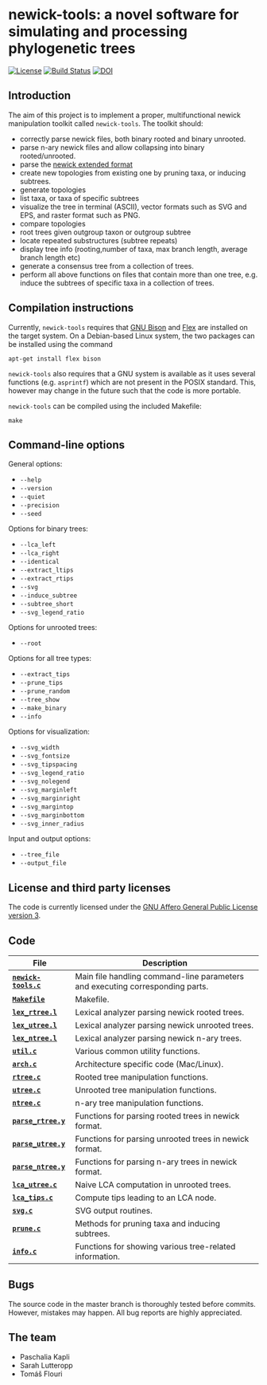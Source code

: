 # newick-tools: a novel software for simulating and processing phylogenetic trees

[![License](https://img.shields.io/badge/license-AGPL-blue.svg)](http://www.gnu.org/licenses/agpl-3.0.en.html)
[![Build Status](https://travis-ci.org/xflouris/newick-tools.svg?branch=master)](https://magnum.travis-ci.com/xflouris/newick-tools)
[![DOI](https://zenodo.org/badge/DOI/10.5281/zenodo.1312910.svg)](https://doi.org/10.5281/zenodo.1312909)

## Introduction

The aim of this project is to implement a proper, multifunctional newick
manipulation toolkit called `newick-tools`. The toolkit should:

* correctly parse newick files, both binary rooted and binary unrooted.
* parse n-ary newick files and allow collapsing into binary rooted/unrooted.
* parse the [newick extended format](http://dmi.uib.es/~gcardona/BioInfo/enewick.html)
* create new topologies from existing one by pruning taxa, or inducing subtrees.
* generate topologies
* list taxa, or taxa of specific subtrees
* visualize the tree in terminal (ASCII), vector formats such as SVG and EPS, and raster format such as PNG.
* compare topologies
* root trees given outgroup taxon or outgroup subtree
* locate repeated substructures (subtree repeats)
* display tree info (rooting,number of taxa, max branch length, average branch length etc)
* generate a consensus tree from a collection of trees.
* perform all above functions on files that contain more than one tree, e.g. induce the subtrees of specific taxa in a collection of trees.


## Compilation instructions

Currently, `newick-tools` requires that [GNU Bison](http://www.gnu.org/software/bison/)
and [Flex](http://flex.sourceforge.net/) are installed on the target system. On
a Debian-based Linux system, the two packages can be installed using the command

`apt-get install flex bison`

`newick-tools` also requires that a GNU system is available as it uses several
functions (e.g. `asprintf`) which are not present in the POSIX standard.
This, however may change in the future such that the code is more portable.

`newick-tools` can be compiled using the included Makefile:

`make`

## Command-line options

General options:

* `--help`
* `--version`
* `--quiet`
* `--precision`
* `--seed`

Options for binary trees:
* `--lca_left`
* `--lca_right`
* `--identical`
* `--extract_ltips`
* `--extract_rtips`
* `--svg`
* `--induce_subtree`
* `--subtree_short`
* `--svg_legend_ratio`

Options for unrooted trees:
* `--root`

Options for all tree types:
* `--extract_tips`
* `--prune_tips`
* `--prune_random`
* `--tree_show`
* `--make_binary`
* `--info`

Options for visualization:
* `--svg_width`
* `--svg_fontsize`
* `--svg_tipspacing`
* `--svg_legend_ratio`
* `--svg_nolegend`
* `--svg_marginleft`
* `--svg_marginright`
* `--svg_margintop`
* `--svg_marginbottom`
* `--svg_inner_radius`

Input and output options:
* `--tree_file`
* `--output_file`

## 

## License and third party licenses

The code is currently licensed under the [GNU Affero General Public License version 3](http://www.gnu.org/licenses/agpl-3.0.en.html).

## Code

|                    File                     |                                  Description                                  |
|---------------------------------------------|-------------------------------------------------------------------------------|
|[**``newick-tools.c``**](src/newick-tools.c) | Main file handling command-line parameters and executing corresponding parts. |
|[**``Makefile``**](src/Makefile)             | Makefile.                                                                     |
|[**``lex_rtree.l``**](src/lex_rtree.l)       | Lexical analyzer parsing newick rooted trees.                                 |
|[**``lex_utree.l``**](src/lex_utree.l)       | Lexical analyzer parsing newick unrooted trees.                               |
|[**``lex_ntree.l``**](src/lex_ntree.l)       | Lexical analyzer parsing newick n-ary trees.                                  |
|[**``util.c``**](src/util.c)                 | Various common utility functions.                                             |
|[**``arch.c``**](src/arch.c)                 | Architecture specific code (Mac/Linux).                                       |
|[**``rtree.c``**](src/rtree.c)               | Rooted tree manipulation functions.                                           |
|[**``utree.c``**](src/utree.c)               | Unrooted tree manipulation functions.                                         |
|[**``ntree.c``**](src/ntree.c)               | n-ary tree manipulation functions.                                            |
|[**``parse_rtree.y``**](src/parse_rtree.y)   | Functions for parsing rooted trees in newick format.                          |
|[**``parse_utree.y``**](src/parse_utree.y)   | Functions for parsing unrooted trees in newick format.                        |
|[**``parse_ntree.y``**](src/parse_ntree.y)   | Functions for parsing n-ary trees in newick format.                           |
|[**``lca_utree.c``**](src/lca_utree.c)       | Naive LCA computation in unrooted trees.                                      |
|[**``lca_tips.c``**](src/lca_tips.c)         | Compute tips leading to an LCA node.                                          |
|[**``svg.c``**](src/svg.c)                   | SVG output routines.                                                          |
|[**``prune.c``**](src/prune.c)               | Methods for pruning taxa and inducing subtrees.                               |
|[**``info.c``**](src/info.c)                 | Functions for showing various tree-related  information.                      |

## Bugs

The source code in the master branch is thoroughly tested before commits.
However, mistakes may happen. All bug reports are highly appreciated.


## The team

* Paschalia Kapli
* Sarah Lutteropp
* Tom&aacute;&scaron; Flouri
